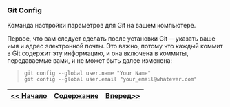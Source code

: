 
### Git Config

Команда настройки параметров для Git на вашем компьютере.

Первое, что вам следует сделать после установки Git — указать ваше имя и адрес электронной почты. Это важно, потому что каждый коммит в Git содержит эту информацию, и она включена в коммиты, передаваемые вами, и не может быть далее изменена:

>`git config --global user.name "Your Name"`  
`git config --global user.email "your_email@whatever.com"` 


| [<< Начало](/BasicOperations.md "Основные операции")  | [Содержание](readme.md )  | [Вперед>>](/GitInit.md "GitInit") |
|:------------- |:---------------:| -------------:|




